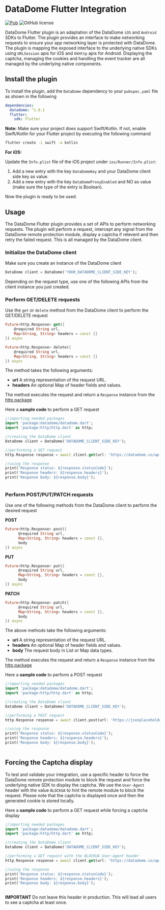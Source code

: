 # DataDome Flutter Integration
[![Pub](https://img.shields.io/pub/v/datadome.svg)](https://pub.dev/packages/datadome) ![GitHub license](https://img.shields.io/badge/license-MIT-blue.svg?style=flat)

DataDome Flutter plugin is an adaptation of the DataDome `iOS` and `Android` SDKs to Flutter. The plugin provides an interface to make networking requests to ensure your app networking layer is protected with DataDome.
The plugin is mapping the exposed interface to the underlying native SDKs using `URLSession` apis for iOS and `OkHttp` apis for Android.
Displaying the captcha, managing the cookies and handling the event tracker are all managed by the underlying native components.

## Install the plugin
To install the plugin, add the `DataDome` dependency to your `pubspec.yaml` file as shown in the following

```yml
dependencies:
  datadome: ^1.0.1
  flutter:
    sdk: flutter
```


**Note:** Make sure your project does support Swift/Kotlin. If not, enable Swift/Kotlin for your Flutter project by executing the following command

```sh
flutter create -i swift -a kotlin
```

**For iOS:**

Update the `Info.plist` file of the iOS project under `ios/Runner/Info.plist`:

1. Add a new entry with the key `DataDomeKey` and your DataDome client side key as value.
2. Add a new entry with the key `DataDomeProxyEnabled` and NO as value (make sure the type of the entry is Boolean).

Now the plugin is ready to be used.

## Usage
The DataDome Flutter plugin provides a set of APIs to perform networking requests. The plugin will perform a request, intercept any signal from the DataDome remote protection module, display a captcha if relevent and then retry the failed request. 
This is all managed by the DataDome client.

### Initialize the DataDome client
Make sure you create an instance of the DataDome client

```dart
DataDome client = DataDome('YOUR_DATADOME_CLIENT_SIDE_KEY');
```

Depending on the request type, use one of the following APIs from the client instance you just created.
### Perform GET/DELETE requests
Use the `get` or `delete` method from the DataDome client to perform the GET/DELETE request

```dart
Future<http.Response> get({
    @required String url,
    Map<String, String> headers = const {}
}) async
```

```dart
Future<http.Response> delete({
    @required String url,
    Map<String, String> headers = const {}
}) async
```

The method takes the following arguments:

- **url** A string representation of the request URL.
- **headers** An optional Map of header fields and values.

The method executes the request and return a `Response` instance from the [http package](https://pub.dev/packages/http)

Here a **sample code** to perform a GET request

```dart
//importing needed packages
import 'package:datadome/datadome.dart';
import 'package:http/http.dart' as http;

//creating the DataDome client
DataDome client = DataDome('DATADOME_CLIENT_SIDE_KEY');

//performing a GET request
http.Response response = await client.get(url: 'https://datadome.co/wp-json');

//using the response            
print('Response status: ${response.statusCode}');
print('Response headers: ${response.headers}');
print('Response body: ${response.body}');
            
```

### Perform POST/PUT/PATCH requests
Use one of the following methods from the DataDome client to perform the desired request

**POST**

```dart
Future<http.Response> post({
      @required String url,
      Map<String, String> headers = const {},
      body
}) async
```

**PUT**

```dart
Future<http.Response> put({
      @required String url,
      Map<String, String> headers = const {},
      body
}) async
```

**PATCH**

```dart
Future<http.Response> patch({
      @required String url,
      Map<String, String> headers = const {},
      body
}) async
```

The above methods take the following arguments:

- **url** A string representation of the request URL.
- **headers** An optional Map of header fields and values.
- **body** The request body in List or Map data types.

The method executes the request and return a `Response` instance from the [http package](https://pub.dev/packages/http)

Here a **sample code** to perform a POST request

```dart
//importing needed packages
import 'package:datadome/datadome.dart';
import 'package:http/http.dart' as http;

//creating the DataDome client
DataDome client = DataDome('DATADOME_CLIENT_SIDE_KEY');

//performing a POST request
http.Response response = await client.post(url: 'https://jsonplaceholder.typicode.com/posts', body: {'title': 'foo', 'body': 'bar', 'userId': '1'});

//using the response            
print('Response status: ${response.statusCode}');
print('Response headers: ${response.headers}');
print('Response body: ${response.body}');
            
```

## Forcing the Captcha display

To test and validate your integration, use a specific header to force the DataDome remote protection module to block the request and force the underlying native SDK to display the captcha. We use the `User-Agent` header with the value `BLOCKUA` to hint the remote module to block the request.
Please note that the captcha is displayed once and then the generated cookie is stored locally.

Here a **sample code** to perform a GET request while forcing a captcha display

```dart
//importing needed packages
import 'package:datadome/datadome.dart';
import 'package:http/http.dart' as http;

//creating the DataDome client
DataDome client = DataDome('DATADOME_CLIENT_SIDE_KEY');

//performing a GET request with the BLOCKUA User-Agent header
http.Response response = await client.get(url: 'https://datadome.co/wp-json', headers: {'User-Agent': 'BLOCKUA'});

//using the response            
print('Response status: ${response.statusCode}');
print('Response headers: ${response.headers}');
print('Response body: ${response.body}');
            
```

**IMPORTANT** Do not leave this header in production. This will lead all users to see a captcha at least once.